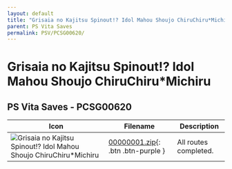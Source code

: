 ```yaml
---
layout: default
title: "Grisaia no Kajitsu Spinout!? Idol Mahou Shoujo ChiruChiru*Michiru"
parent: PS Vita Saves
permalink: PSV/PCSG00620/
---
```

# Grisaia no Kajitsu Spinout!? Idol Mahou Shoujo ChiruChiru*Michiru

## PS Vita Saves - PCSG00620

| Icon | Filename | Description |
|------|----------|-------------|
| ![Grisaia no Kajitsu Spinout!? Idol Mahou Shoujo ChiruChiru*Michiru](https://github.com/bucanero/apollo-vita/raw/main/sce_sys/icon0.png) | [00000001.zip](00000001.zip){: .btn .btn-purple } | All routes completed.  |

